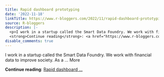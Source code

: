 ```yaml
---
title: Rapid dashboard prototyping
date: '2022-11-18'
linkTitle: https://www.r-bloggers.com/2022/11/rapid-dashboard-prototyping/
source: R-bloggers
description: |-
  <p>I work in a startup called the Smart Data Foundry. We work with financial data to improve society. As a … More</p>
  <strong>Continue reading</strong>: <a href="https://www.r-bloggers.com/2022/11/rapid-dashboard-prototyping/">Rapid dashboard ...
disable_comments: true
---
```

<p>I work in a startup called the Smart Data Foundry. We work with financial data to improve society. As a … More</p>
<strong>Continue reading</strong>: <a href="https://www.r-bloggers.com/2022/11/rapid-dashboard-prototyping/">Rapid dashboard ...